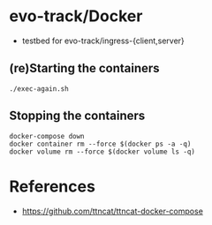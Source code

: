 # evo-track/Docker

 - testbed for evo-track/ingress-{client,server}

## (re)Starting the containers
```
./exec-again.sh
```

## Stopping the containers
```
docker-compose down
docker container rm --force $(docker ps -a -q)
docker volume rm --force $(docker volume ls -q)
```

# References

 - https://github.com/ttncat/ttncat-docker-compose
